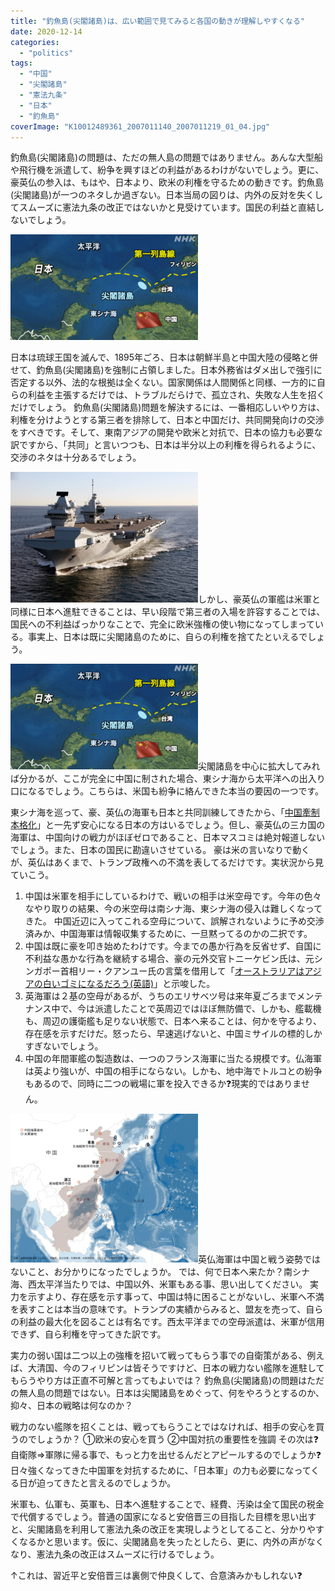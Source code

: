 ```yaml
---
title: "釣魚島(尖閣諸島)は、広い範囲で見てみると各国の動きが理解しやすくなる"
date: 2020-12-14
categories: 
  - "politics"
tags: 
  - "中国"
  - "尖閣諸島"
  - "憲法九条"
  - "日本"
  - "釣魚島"
coverImage: "K10012489361_2007011140_2007011219_01_04.jpg"
---
```


釣魚島(尖閣諸島)の問題は、ただの無人島の問題ではありません。あんな大型船や飛行機を派遣して、紛争を興すほどの利益があるわけがないでしょう。更に、豪英仏の参入は、もはや、日本より、欧米の利権を守るための動きです。釣魚島(尖閣諸島)が一つのネタしか過ぎない。日本当局の図りは、内外の反対を失くしてスムーズに憲法九条の改正ではないかと見受けています。国民の利益と直結しないでしょう。

![](images/K10012489361_2007011140_2007011219_01_04-300x169.jpg)

日本は琉球王国を滅んで、1895年ごろ、日本は朝鮮半島と中国大陸の侵略と併せて、釣魚島(尖閣諸島)を強制に占領しました。日本外務省はダメ出しで強引に否定する以外、法的な根拠は全くない。国家関係は人間関係と同様、一方的に自らの利益を主張するだけでは、トラブルだらけで、孤立され、失敗な人生を招くだけでしょう。 釣魚島(尖閣諸島)問題を解決するには、一番相応しいやり方は、利権を分けようとする第三者を排除して、日本と中国だけ、共同開発向けの交渉をすべきです。そして、東南アジアの開発や欧米と対抗で、日本の協力も必要な訳ですから、「共同」と言いつつも、日本は半分以上の利権を得られるように、交渉のネタは十分あるでしょう。

![](images/HMS_Queen_Elizabeth_in_Gibraltar_-_2018_28386226189-300x209.jpg)しかし、豪英仏の軍艦は米軍と同様に日本へ進駐できることは、早い段階で第三者の入場を許容することでは、国民への不利益ばっかりなことで、完全に欧米強権の使い物になってしまっている。事実上、日本は既に尖閣諸島のために、自らの利権を捨てたといえるでしょう。

![](images/K10012489361_2007011140_2007011219_01_04-300x169.jpg)尖閣諸島を中心に拡大してみれば分かるが、ここが完全に中国に制された場合、東シナ海から太平洋への出入り口になるでしょう。こちらは、米国も紛争に絡んできた本当の要因の一つです。

東シナ海を巡って、豪、英仏の海軍も日本と共同訓練してきたから、「[中国牽制本格化](https://news.yahoo.co.jp/articles/2243c4d1f7dea6c1e46980bfde8d0d17ce8dea44)」と一先ず安心になる日本の方はいるでしょう。但し、豪英仏の三カ国の海軍は、中国向けの戦力がほぼゼロであること、日本マスコミは絶対報道しないでしょう。また、日本の国民に勘違いさせている。 豪は米の言いなりで動くが、英仏はあくまで、トランプ政権への不満を表してるだけです。実状況から見ていこう。

1. 中国は米軍を相手にしているわけで、戦いの相手は米空母です。今年の色々なやり取りの結果、今の米空母は南シナ海、東シナ海の侵入は難しくなってきた。 中国近辺に入ってこれる空母について、誤解されないように予め交渉済みか、中国海軍は情報収集するために、一旦黙ってるのかの二択です。
2. 中国は既に豪を叩き始めたわけです。今までの愚か行為を反省せず、自国に不利益な愚かな行為を継続する場合、豪の元外交官トニーケビン氏は、元シンガポー首相リー・クアンユー氏の言葉を借用して「[オーストラリアはアジアの白いゴミになるだろう(英語)](https://johnmenadue.com/how-australia-sabotaged-its-own-interests-in-relations-with-china/)」と示唆した。
3. 英海軍は２基の空母があるが、うちのエリサベツ号は来年夏ごろまでメンテナンス中で、今は派遣したことで英周辺ではほぼ無防備で、しかも、艦載機も、周辺の護衛艦も足りない状態で、日本へ来ることは、何かを守るより、存在感を示すだけだ。怒ったら、早速逃げないと、中国ミサイルの標的しかすぎないでしょう。
4. 中国の年間軍艦の製造数は、一つのフランス海軍に当たる規模です。仏海軍は英より強いが、中国の相手にならない。しかも、地中海でトルコとの紛争もあるので、同時に二つの戦場に軍を投入できるか❓現実的ではありません。

![](images/threeseas-300x238.png)英仏海軍は中国と戦う姿勢ではないこと、お分かりになったでしょうか。 では、何で日本へ来たか？南シナ海、西太平洋当たりでは、中国以外、米軍もある事、思い出してください。 実力を示すより、存在感を示す事って、中国は特に困ることがないし、米軍へ不満を表すことは本当の意味です。トランプの実績からみると、盟友を売って、自らの利益の最大化を図ることは有名です。西太平洋までの空母派遣は、米軍が信用できず、自ら利権を守ってきた訳です。

実力の弱い国は二つ以上の強権を招いて戦ってもらう事での自衛策がある、例えば、大清国、今のフィリピンは皆そうですけど、日本の戦力ない艦隊を進駐してもらうやり方は正直不可解と言ってもよいでは？ 釣魚島(尖閣諸島)の問題はただの無人島の問題ではない。日本は尖閣諸島をめぐって、何をやろうとするのか、抑々、日本の戦略は何なのか？

戦力のない艦隊を招くことは、戦ってもらうことではなければ、相手の安心を買うのでしょうか？ ①欧米の安心を買う ②中国対抗の重要性を強調 その次は❓自衛隊⇒軍隊に帰る事で、もっと力を出せるんだとアピールするのでしょうか❓ 日々強くなってきた中国軍を対抗するために、「日本軍」の力も必要になってくる日が迫ってきたと言えるのでしょうか。

米軍も、仏軍も、英軍も、日本へ進駐することで、経費、汚染は全て国民の税金で代償するでしょう。普通の国家になると安倍晋三の目指した目標を思い出すと、尖閣諸島を利用して憲法九条の改正を実現しようとしてること、分かりやすくなるかと思います。仮に、尖閣諸島を失ったとしたら、更に、内外の声がなくなり、憲法九条の改正はスムーズに行けるでしょう。

↑これは、習近平と安倍晋三は裏側で仲良くして、合意済みかもしれない❓
